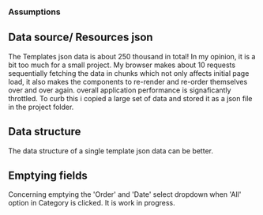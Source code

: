 ### Assumptions 

## Data source/ Resources json
  The Templates json data is about 250 thousand in total! In my opinion, it is a bit too much for 
  a small project. My browser makes about 10 requests sequentially fetching the data in chunks which
  not only affects initial page load, it also makes the components to re-render and re-order themselves over and over again. overall application performance is signaficantly throttled.
    To curb this i copied a large set of data and stored it as a json file in the project folder. 

## Data structure
  The data structure of a single template json data can be better.

## Emptying fields
  Concerning emptying the 'Order' and 'Date' select dropdown when 'All' option in Category is clicked.
  It is work in progress.



